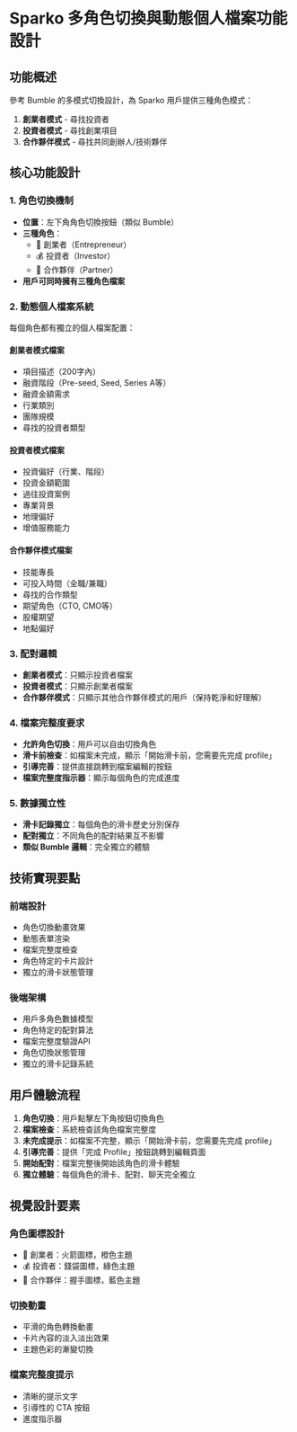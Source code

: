 # Sparko 多角色切換與動態個人檔案功能設計

## 功能概述

參考 Bumble 的多模式切換設計，為 Sparko 用戶提供三種角色模式：
1. **創業者模式** - 尋找投資者
2. **投資者模式** - 尋找創業項目
3. **合作夥伴模式** - 尋找共同創辦人/技術夥伴

## 核心功能設計

### 1. 角色切換機制
- **位置**：左下角角色切換按鈕（類似 Bumble）
- **三種角色**：
  - 🚀 創業者（Entrepreneur）
  - 💰 投資者（Investor）  
  - 🤝 合作夥伴（Partner）
- **用戶可同時擁有三種角色檔案**

### 2. 動態個人檔案系統
每個角色都有獨立的個人檔案配置：

#### 創業者模式檔案
- 項目描述（200字內）
- 融資階段（Pre-seed, Seed, Series A等）
- 融資金額需求
- 行業類別
- 團隊規模
- 尋找的投資者類型

#### 投資者模式檔案
- 投資偏好（行業、階段）
- 投資金額範圍
- 過往投資案例
- 專業背景
- 地理偏好
- 增值服務能力

#### 合作夥伴模式檔案
- 技能專長
- 可投入時間（全職/兼職）
- 尋找的合作類型
- 期望角色（CTO, CMO等）
- 股權期望
- 地點偏好

### 3. 配對邏輯
- **創業者模式**：只顯示投資者檔案
- **投資者模式**：只顯示創業者檔案
- **合作夥伴模式**：只顯示其他合作夥伴模式的用戶（保持乾淨和好理解）

### 4. 檔案完整度要求
- **允許角色切換**：用戶可以自由切換角色
- **滑卡前檢查**：如檔案未完成，顯示「開始滑卡前，您需要先完成 profile」
- **引導完善**：提供直接跳轉到檔案編輯的按鈕
- **檔案完整度指示器**：顯示每個角色的完成進度

### 5. 數據獨立性
- **滑卡記錄獨立**：每個角色的滑卡歷史分別保存
- **配對獨立**：不同角色的配對結果互不影響
- **類似 Bumble 邏輯**：完全獨立的體驗

## 技術實現要點

### 前端設計
- 角色切換動畫效果
- 動態表單渲染
- 檔案完整度檢查
- 角色特定的卡片設計
- 獨立的滑卡狀態管理

### 後端架構
- 用戶多角色數據模型
- 角色特定的配對算法
- 檔案完整度驗證API
- 角色切換狀態管理
- 獨立的滑卡記錄系統

## 用戶體驗流程

1. **角色切換**：用戶點擊左下角按鈕切換角色
2. **檔案檢查**：系統檢查該角色檔案完整度
3. **未完成提示**：如檔案不完整，顯示「開始滑卡前，您需要先完成 profile」
4. **引導完善**：提供「完成 Profile」按鈕跳轉到編輯頁面
5. **開始配對**：檔案完整後開始該角色的滑卡體驗
6. **獨立體驗**：每個角色的滑卡、配對、聊天完全獨立

## 視覺設計要素

### 角色圖標設計
- 🚀 創業者：火箭圖標，橙色主題
- 💰 投資者：錢袋圖標，綠色主題  
- 🤝 合作夥伴：握手圖標，藍色主題

### 切換動畫
- 平滑的角色轉換動畫
- 卡片內容的淡入淡出效果
- 主題色彩的漸變切換

### 檔案完整度提示
- 清晰的提示文字
- 引導性的 CTA 按鈕
- 進度指示器

